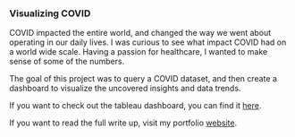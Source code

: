 ### Visualizing COVID 

COVID impacted the entire world, and changed the way we went about operating in our daily lives. I was curious to see what impact COVID had on a world wide scale. Having a passion for healthcare, I wanted to make sense of some of the numbers. 

The goal of this project was to query a COVID dataset, and then create a dashboard to visualize the uncovered insights and data trends.

If you want to check out the tableau dashboard, you can find it [here](https://public.tableau.com/app/profile/hafsa.masood/viz/COVIDDeaths_16636904581490/Dashboard1#1).

If you want to read the full write up, visit my portfolio [website](https://hafsa-masood.simple.ink/visualizing-covid-bb7107a2fcc543cd848f4c177faa03b7). 
